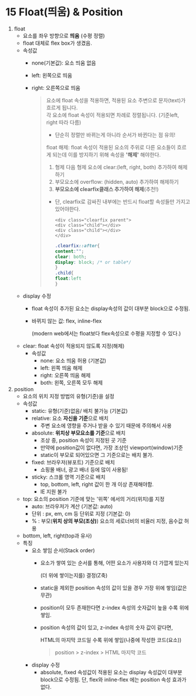 # 15 Float\(띄움\) & Position

1. float
   * 요소를 좌우 방향으로 **띄움** \(수평 정렬\)
   * float 대체로 flex box가 생겼음.
   * 속성값
     * none\(기본값\): 요소 띄움 없음
     * left: 왼쪽으로 띄움
     * right: 오른쪽으로 띄움

       > 요소에 float 속성을 적용하면, 적용된 요소 주변으로 문자\(text\)가 흐르게 됩니다.  
       > 각 요소에 float 속성이 적용되면 차례로 정렬됩니다. \(기준left, right 따라 다름\)
       >
       > * 단순히 정렬만 바뀌는게 아니라 순서가 바뀐다는 점 유의!  
       >
       > float 해제: float 속성이 적용된 요소의 주위로 다른 요소들이 흐르게 되는데 이를 방지하기 위해 속성을 **'해제'** 해야한다.  
       > 1. 형제 다음 형제 요소에 clear:\(left, right, both\) 추가하여 해제하기  
       > 2. 부모요소에 overflow: \(hidden, auto\) 추가하여 해제하기  
       > 3. **부모요소에 clearfix클래스 추가하여 해제**\(추천!\)
       >
       > * 단, clearfix로 감싸진 내부에는 반드시 float할 속성들만 가지고 있어야한다.
       >
       >   ```markup
       >   <div class="clearfix parent">
       >   <div class="child"></div>
       >   <div class="child"></div>
       >   </div>
       >   ```
       >
       >   ```css
       >   .clearfix::after{
       >   content:"";
       >   clear: both;
       >   display: block; /* or table*/
       >   }
       >   .child{
       >   float:left
       >   }
       >   ```
   * display 수정
     * float 속성이 추가된 요소는 display속성의 값이 대부분 block으로 수정됨.
     * 바뀌지 않는 값: flex, inline-flex   

       \(modern web에서는 float보다 flex속성으로 수평을 지정할 수 있다.\)
   * clear: float 속성이 적용되지 않도록 지정\(해제\)
     * 속성값
       * none: 요소 띄움 허용 \(기본값\)
       * left: 왼쪽 띄움 해제
       * right: 오른쪽 띄움 해제
       * both: 왼쪽, 오른쪽 모두 해제
2. position
   * 요소의 위치 지정 방법의 유형\(기준\)을 설정
   * 속성값
     * static: 유형\(기준\)없음/ 배치 불가능 \(기본값\)
     * relative: 요소 **자신을 기준**으로 배치
       * 주변 요소에 영향을 주거나 받을 수 있기 때문에 주의해서 사용
     * absolute: **위치상 부모요소를 기준**으로 배치
       * 조상 중, position 속성이 지정된 곳 기준
       * 만약에 position값이 없다면, 가장 조상인 viewport\(window\)기준
       * static이 부모로 되어있으면 그 기준으로는 배치 불가.
     * fixed: 브라우저\(뷰포트\) 기준으로 배치
       * 쇼핑몰 배너, 광고 배너 등에 많이 사용됨!
     * sticky: 스크롤 영역 기준으로 배치
       * top, bottom, left, right 값이 한 개 이상 존재해야함.
       * IE 지원 불가
   * top: 요소의 position 기준에 맞는 '위쪽' 에서의 거리\(위치\)를 지정
     * auto: 브라우저가 계산 \(기본값: auto\)
     * 단위 : px, em, cm 등 단위로 지정 \(기본값: 0\)
     * % : 부모\(**위치 상의 부모\(조상\)**\) 요소의 세로너비의 비율러 지정, 음수값 허용
   * bottom, left, right\(top과 유사\)
   * 특징
     * 요소 쌓임 순서\(Stack order\)
       * 요소가 쌓여 있는 순서를 통해, 어떤 요소가 사용자와 더 가깝게 있는지  

         \(더 위에 쌓이는지를\) 결정\(Z축\)

       * static을 제외한 position 속성의 값이 있을 경우 가장 위에 쌓임\(값은 무관\)
       * position이 모두 존재한다면 z-index 속성의 숫자값이 높을 수록 위에 쌓임.
       * position 속성의 값이 있고, z-index 속성의 숫자 값이 같다면,  

         HTML의 마지막 코드일 수록 위에 쌓임\(나중에 작성한 코드\(요소\)\)

         > position &gt; z-index &gt; HTML 마지막 코드
     * display 수정
       * absolute, fixed 속성값이 적용된 요소는 display 속성값이 대부분block으로 수정됨. 단, flex와 inline-flex 에는 position 속성 효과가 없다.

